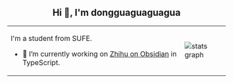 <h2 align="center">Hi 👋, I'm dongguaguaguagua</h2>

<!--   <img src="https://github-readme-stats.vercel.app/api/top-langs?username=dongguaguaguagua&locale=en&hide_title=false&layout=compact&card_width=320&langs_count=5&theme=dracula&hide_border=false&order=2" height="150" alt="languages graph"  /> -->
<!--   <img src="https://streak-stats.demolab.com?user=dongguaguaguagua&locale=en&mode=daily&theme=dracula&hide_border=false&border_radius=5&order=3" height="150" alt="streak graph"  /> -->


<table>
  <tr>
    <td align="left" valign="top">
      <p>I'm a student from SUFE.</p>
      <ul>
      <li><p>🔭 I’m currently working on <a href="https://github.com/dongguaguaguagua/zhihu_obsidian">Zhihu on Obsidian</a> in TypeScript.</p></li>
      </ul>
    </td>
    <td>
      <picture>
        <source media="(prefers-color-scheme: dark)" srcset="https://github-readme-stats-ashy-kappa-36.vercel.app/api?username=dongguaguaguagua&hide_title=false&hide_rank=false&show_icons=true&include_all_commits=true&disable_animations=false&theme=dark&locale=en&hide_border=false&order=1" />
        <source media="(prefers-color-scheme: light)" srcset="https://github-readme-stats-ashy-kappa-36.vercel.app/api?username=dongguaguaguagua&hide_title=false&hide_rank=false&show_icons=true&include_all_commits=true&disable_animations=false&theme=default&locale=en&hide_border=false&order=1" />
        <img alt="stats graph" src="https://github-readme-stats-ashy-kappa-36.vercel.app/api?username=dongguaguaguagua&hide_title=false&hide_rank=false&show_icons=true&include_all_commits=true&disable_animations=false&theme=default&locale=en&hide_border=false&order=1" />
      </picture>
    </td>
  </tr>
</table>


<!--   
<div align="left">
  <img src="https://cdn.jsdelivr.net/gh/devicons/devicon/icons/python/python-original.svg" height="40" alt="python logo"  />
  <img width="12" />
  <img src="https://cdn.jsdelivr.net/gh/devicons/devicon/icons/dart/dart-original.svg" height="40" alt="dart logo"  />
  <img width="12" />
  <img src="https://cdn.jsdelivr.net/gh/devicons/devicon/icons/swift/swift-original.svg" height="40" alt="swift logo"  />
  <img width="12" />
  <img src="https://cdn.jsdelivr.net/gh/devicons/devicon/icons/linux/linux-original.svg" height="40" alt="linux logo"  />
  <img width="12" />
  <img src="https://cdn.jsdelivr.net/gh/devicons/devicon/icons/blender/blender-original.svg" height="40" alt="blender logo"  />
  <img width="12" />
  <img src="https://cdn.jsdelivr.net/gh/devicons/devicon/icons/flutter/flutter-original.svg" height="40" alt="flutter logo"  />
  <img width="12" />
  <img src="https://cdn.jsdelivr.net/gh/devicons/devicon/icons/vim/vim-original.svg" height="40" alt="vim logo"  />
</div>
/> -->
